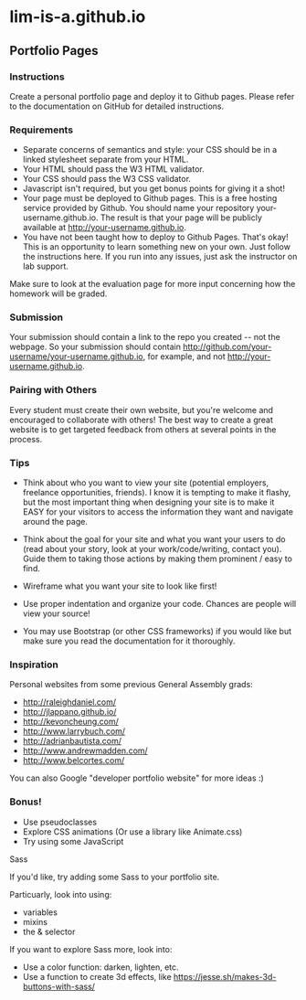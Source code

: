 # lim-is-a.github.io


## Portfolio Pages

### Instructions

Create a personal portfolio page and deploy it to Github pages. Please refer to the documentation on GitHub for detailed instructions.

### Requirements
- Separate concerns of semantics and style: your CSS should be in a linked stylesheet separate from your HTML.
- Your HTML should pass the W3 HTML validator.
- Your CSS should pass the W3 CSS validator.
- Javascript isn't required, but you get bonus points for giving it a shot!
- Your page must be deployed to Github pages. This is a free hosting service provided by Github. You should name your repository your-username.github.io. The result is that your page will be publicly available at http://your-username.github.io.
- You have not been taught how to deploy to Github Pages. That's okay! This is an opportunity to learn something new on your own. Just follow the instructions here. If you run into any issues, just ask the instructor on lab support.

Make sure to look at the evaluation page for more input concerning how the homework will be graded.

### Submission
Your submission should contain a link to the repo you created -- not the webpage. So your submission should contain http://github.com/your-username/your-username.github.io, for example, and not http://your-username.github.io.

### Pairing with Others
Every student must create their own website, but you're welcome and encouraged to collaborate with others! The best way to create a great website is to get targeted feedback from others at several points in the process.

### Tips
- Think about who you want to view your site (potential employers, freelance opportunities, friends). I know it is tempting to make it flashy, but the most important thing when designing your site is to make it EASY for your visitors to access the information they want and navigate around the page.

- Think about the goal for your site and what you want your users to do (read about your story, look at your work/code/writing, contact you). Guide them to taking those actions by making them prominent / easy to find.

- Wireframe what you want your site to look like first!

- Use proper indentation and organize your code. Chances are people will view your source!

- You may use Bootstrap (or other CSS frameworks) if you would like but make sure you read the documentation for it thoroughly.

### Inspiration
Personal websites from some previous General Assembly grads:

- http://raleighdaniel.com/
- http://jlappano.github.io/
- http://kevoncheung.com/
- http://www.larrybuch.com/
- http://adrianbautista.com/
- http://www.andrewmadden.com/
- http://www.belcortes.com/

You can also Google "developer portfolio website" for more ideas :)

### Bonus!

- Use pseudoclasses
- Explore CSS animations (Or use a library like Animate.css)
- Try using some JavaScript

Sass

If you'd like, try adding some Sass to your portfolio site.

Particuarly, look into using:

- variables
- mixins
- the & selector

If you want to explore Sass more, look into:

- Use a color function: darken, lighten, etc.
- Use a function to create 3d effects, like https://jesse.sh/makes-3d-buttons-with-sass/